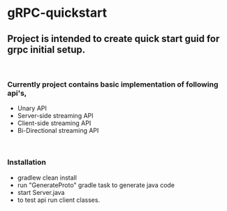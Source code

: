 # gRPC-quickstart

## Project is intended to create quick start guid for grpc initial setup.

&nbsp;
### Currently project contains basic implementation of following api's,

- Unary API
- Server-side streaming API
- Client-side streaming API
- Bi-Directional streaming API

&nbsp;
### Installation
- gradlew clean install 
- run "GenerateProto" gradle task to generate java code
- start Server.java
- to test api run client classes.



